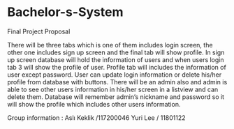 # Bachelor-s-System


Final Project Proposal


There will be three tabs which is one of them includes login screen, the other one includes sign up screen and the final tab will show profile. In sign up screen database will hold the information of users and when users login tab 3 will show the profile of user. Profile tab will includes the information of user except password. User can update login information or delete his/her profile from database with buttons. There will be an admin also and admin is able to see other users information in his/her screen in a listview and can delete them. Database will remember admin’s nickname and password so it will show the profile which includes other users information. 

Group information : Aslı Keklik /117200046 Yuri Lee / 11801122
